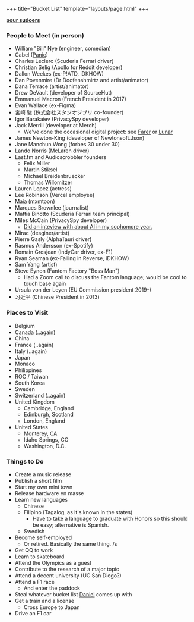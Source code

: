 +++
title="Bucket List"
template="layouts/page.html"
+++

**[pour sudoers](https://github.com/doamatto/doamatto.xyz/edit/main/content/bucket.md)**

### People to Meet (in person)
- William "Bill" Nye (engineer, comedian)
- Cabel ([Panic](https://panic.com))
- Charles Leclerc (Scuderia Ferrari driver)
- Christian Selig (Apollo for Reddit developer)
- Dallon Weekes (ex-P!ATD, iDKHOW)
- Dan Povenmire (Dr Doofenshmirtz and artist/animator)
- Dana Terrace (artist/animator)
- Drew DeVault (developer of SourceHut)
- Emmanuel Macron (French President in 2017)
- Evan Wallace (ex-Figma)
- 宮崎 駿 (株式会社スタジオジブリ co-founder)
- Igor Barakaiev (PrivacySpy developer)
- Jack Merrill (developer at Merch)
  - We've done the occasional digital project: see [Farer](https://github.com/lleb-me) or [Lunar](https://github.com/designbylunar)
- James Newton-King (developer of Newtonsoft.Json)
- Jane Manchun Wong (forbes 30 under 30)
- Lando Norris (McLaren driver)
- Last.fm and Audioscrobbler founders
  - Felix Miller
  - Martin Stiksel
  - Michael Breidenbruecker
  - Thomas Willomitzer 
- Lauren Lopez (actress)
- Lee Robinson (Vercel employee)
- Maia (mxmtoon)
- Marques Brownlee (journalist)
- Mattia Binotto (Scuderia Ferrari team principal)
- Miles McCain (PrivacySpy developer)
  - [Did an inteview with about AI in my sophomore year.](https://edu.doamatto.xyz/interview-with-miles)
- Mirac (desginer/artist)
- Pierre Gasly (AlphaTauri driver)
- Rasmus Andersson (ex-Spotify)
- Romain Grosjean (IndyCar driver, ex-F1)
- Ryan Seaman (ex-Falling in Reverse, iDKHOW)
- Sam Yang (artist)
- Steve Eynon (Fantom Factory "Boss Man")
  - Had a Zoom call to discuss the Fantom language; would be cool to touch base again
- Ursula von der Leyen (EU Commission president 2019-)
- 习近平 (Chinese President in 2013)

### Places to Visit
- Belgium
- Canada (..again)
- China
- France (..again)
- Italy (..again)
- Japan
- Monaco
- Philippines
- ROC / Taiwan
- South Korea
- Sweden
- Switzerland (..again)
- United Kingdom
  - Cambridge, England
  - Edinburgh, Scotland
  - London, England
- United States
  - Monterey, CA
  - Idaho Springs, CO
  - Washington, D.C.

### Things to Do
- Create a music release
- Publish a short film
- Start my own mini town
- Release hardware en masse
- Learn new languages
  - Chinese
  - Filipino (Tagalog, as it's known in the states)
    - Have to take a language to graduate with Honors so this should be easy; alternative is Spanish.
  - Swedish
- Become self-employed
  - Or retired. Basically the same thing. /s
- Get QQ to work
- Learn to skateboard
- Attend the Olympics as a guest
- Contribute to the research of a major topic
- Attend a decent university (UC San Diego?)
- Attend a F1 race
  - And enter the paddock
- Steal whatever bucket list [Daniel](https://daan.ws) comes up with
- Get a train and a license
  - Cross Europe to Japan
- Drive an F1 car
